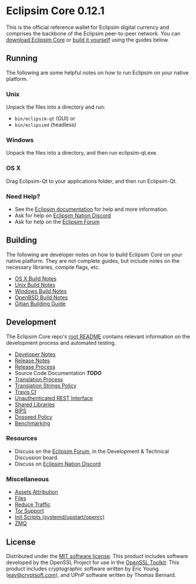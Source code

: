 Eclipsim Core 0.12.1
=====================

This is the official reference wallet for Eclipsim digital currency and comprises the backbone of the Eclipsim peer-to-peer network. You can [download Eclipsim Core](https://www.eclipsim.org/downloads/) or [build it yourself](#building) using the guides below.

Running
---------------------
The following are some helpful notes on how to run Eclipsim on your native platform.

### Unix

Unpack the files into a directory and run:

- `bin/eclipsim-qt` (GUI) or
- `bin/eclipsimd` (headless)

### Windows

Unpack the files into a directory, and then run eclipsim-qt.exe.

### OS X

Drag Eclipsim-Qt to your applications folder, and then run Eclipsim-Qt.

### Need Help?

* See the [Eclipsim documentation](https://dashpay.atlassian.net/wiki/display/DOC)
for help and more information.
* Ask for help on [Eclipsim Nation Discord](http://eclipsimchat.org)
* Ask for help on the [Eclipsim Forum](https://eclipsim.org/forum)

Building
---------------------
The following are developer notes on how to build Eclipsim Core on your native platform. They are not complete guides, but include notes on the necessary libraries, compile flags, etc.

- [OS X Build Notes](build-osx.md)
- [Unix Build Notes](build-unix.md)
- [Windows Build Notes](build-windows.md)
- [OpenBSD Build Notes](build-openbsd.md)
- [Gitian Building Guide](gitian-building.md)

Development
---------------------
The Eclipsim Core repo's [root README](/README.md) contains relevant information on the development process and automated testing.

- [Developer Notes](developer-notes.md)
- [Release Notes](release-notes.md)
- [Release Process](release-process.md)
- Source Code Documentation ***TODO***
- [Translation Process](translation_process.md)
- [Translation Strings Policy](translation_strings_policy.md)
- [Travis CI](travis-ci.md)
- [Unauthenticated REST Interface](REST-interface.md)
- [Shared Libraries](shared-libraries.md)
- [BIPS](bips.md)
- [Dnsseed Policy](dnsseed-policy.md)
- [Benchmarking](benchmarking.md)

### Resources
* Discuss on the [Eclipsim Forum](https://eclipsim.org/forum), in the Development & Technical Discussion board.
* Discuss on [Eclipsim Nation Discord](http://eclipsimchat.org)

### Miscellaneous
- [Assets Attribution](assets-attribution.md)
- [Files](files.md)
- [Reduce Traffic](reduce-traffic.md)
- [Tor Support](tor.md)
- [Init Scripts (systemd/upstart/openrc)](init.md)
- [ZMQ](zmq.md)

License
---------------------
Distributed under the [MIT software license](/COPYING).
This product includes software developed by the OpenSSL Project for use in the [OpenSSL Toolkit](https://www.openssl.org/). This product includes
cryptographic software written by Eric Young ([eay@cryptsoft.com](mailto:eay@cryptsoft.com)), and UPnP software written by Thomas Bernard.
